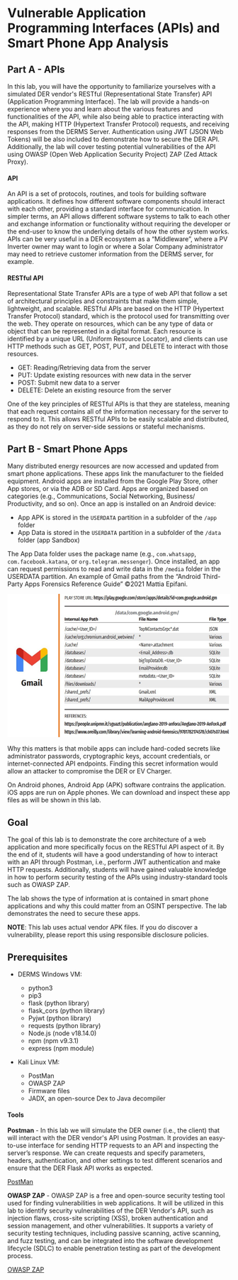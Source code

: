 # Vulnerable Application Programming Interfaces (APIs) and Smart Phone App Analysis

## Part A - APIs
In this lab, you will have the opportunity to familiarize yourselves with a simulated DER vendor's RESTful (Representational State Transfer) API (Application Programming Interface). The lab will provide a hands-on experience where you and learn about the various features and functionalities of the API, while also being able to practice interacting with the API, making HTTP (Hypertext Transfer Protocol) requests, and receiving responses from the DERMS Server. Authentication using JWT (JSON Web Tokens) will be also included to demonstrate how to secure the DER API. Additionally, the lab will cover testing potential vulnerabilities of the API using OWASP (Open Web Application Security Project) ZAP (Zed Attack Proxy). 

#### API
An API is a set of protocols, routines, and tools for building software applications. It defines how different software components should interact with each other, providing a standard interface for communication. In simpler terms, an API allows different software systems to talk to each other and exchange information or functionality without requiring the developer or the end-user to know the underlying details of how the other system works. APIs can be very useful in a DER ecosystem as a “Middleware”, where a PV Inverter owner may want to login or where a Solar Company administrator may need to retrieve customer information from the DERMS server, for example. 

#### RESTful API
Representational State Transfer APIs are a type of web API that follow a set of architectural principles and constraints that make them simple, lightweight, and scalable. RESTful APIs are based on the HTTP (Hypertext Transfer Protocol) standard, which is the protocol used for transmitting over the web. They operate on resources, which can be any type of data or object that can be represented in a digital format. Each resource is identified by a unique URL (Uniform Resource Locator), and clients can use HTTP methods such as GET, POST, PUT, and DELETE to interact with those resources.

* GET: Reading/Retrieving data from the server
* PUT: Update existing resources with new data in the server
* POST: Submit new data to a server
* DELETE: Delete an existing resource from the server

One of the key principles of RESTful APIs is that they are stateless, meaning that each request contains all of the information necessary for the server to respond to it. This allows RESTful APIs to be easily scalable and distributed, as they do not rely on server-side sessions or stateful mechanisms.


## Part B - Smart Phone Apps
Many distributed energy resources are now accessed and updated from smart phone applications. These apps link the manufacturer to the fielded equipment. Android apps are installed from the Google Play Store, other App stores, or via the ADB or SD Card. Apps are organized based on categories (e.g., Communications, Social Networking, Business/ Productivity, and so on). Once an app is installed on an Android device:

* App APK is stored in the `USERDATA` partition in a subfolder of the `/app` folder
* App Data is stored in the `USERDATA` partition in a subfolder of the `/data` folder (app Sandbox)

The App Data folder uses the package name (e.g., `com.whatsapp`, `com.facebook.katana`, or `org.telegram.messenger`). Once installed, an app can request permissions to read and write data in the `/media` folder in the USERDATA partition. An example of Gmail paths from the “Android Third-Party Apps Forensics Reference Guide” ©2021 Mattia Epifani.

   ![Gmail File Types](../img/lab4-gmail.png)

Why this matters is that mobile apps can include hard-coded secrets like administrator passwords, cryptographic keys, account credentials, or internet-connected API endpoints. Finding this secret information would allow an attacker to compromise the DER or EV Charger.

On Android phones, Android App (APK) software contrains the application. iOS apps are run on Apple phones. We can download and inspect these app files as will be shown in this lab. 

## Goal 
The goal of this lab is to demonstrate the core architecture of a web application and more specifically focus on the RESTful API aspect of it. By the end of it, students will have a good understanding of how to interact with an API through Postman, i.e., perform JWT authentication and make HTTP requests. Additionally, students will have gained valuable knowledge in how to perform security testing of the APIs using industry-standard tools such as OWASP ZAP.   

The lab shows the type of information at is contained in smart phone applications and why this could matter from an OSINT perspective.  The lab demonstrates the need to secure these apps. 

**NOTE**: This lab uses actual vendor APK files.  If you do discover a vulnerability, please report this using responsible disclosure policies. 


## Prerequisites

* DERMS Windows VM:  
	* python3
	* pip3
	* flask (python library)
	* flask_cors (python library)
	* Pyjwt (python library)
	* requests (python library)
	* Node.js (node v18.14.0)
	* npm (npm v9.3.1)
	* express (npm module)

* Kali Linux VM:
	* PostMan
	* OWASP ZAP
	* Firmware files  
	* JADX, an open-source Dex to Java decompiler  
	
#### Tools

**Postman** - In this lab we will simulate the DER owner (i.e., the client) that will interact with the DER vendor's API using Postman. It provides an easy-to-use interface for sending HTTP requests to an API and inspecting the server’s response. We can create requests and specify parameters, headers, authentication, and other settings to test different scenarios and ensure that the DER Flask API works as expected. 

[PostMan](https://www.postman.com/)

**OWASP ZAP** - OWASP ZAP is a free and open-source security testing tool used for finding vulnerabilities in web applications. It will be utilized in this lab to identify security vulnerabilities of the DER Vendor's API, such as injection flaws, cross-site scripting (XSS), broken authentication and session management, and other vulnerabilities. It supports a variety of security testing techniques, including passive scanning, active scanning, and fuzz testing, and can be integrated into the software development lifecycle (SDLC) to enable penetration testing as part of the development process. 

[OWASP ZAP](https://owasp.org/www-project-zap/)